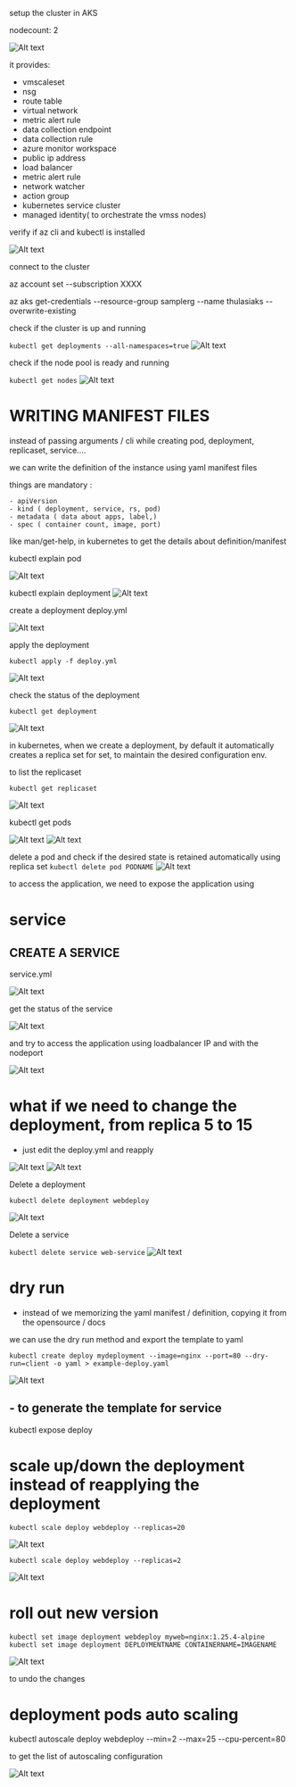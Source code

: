 setup the cluster in AKS

nodecount: 2

![Alt text](image.png)


it provides:
 - vmscaleset
 - nsg
 - route table
 - virtual network
 - metric alert rule
 - data collection endpoint
- data collection rule
- azure monitor workspace
- public ip address
- load balancer
- metric alert rule
- network watcher
- action group
- kubernetes service cluster
- managed identity( to orchestrate the vmss nodes)

verify if az cli and kubectl is installed

![Alt text](image-1.png)



connect to the cluster

az account set --subscription XXXX

az aks get-credentials --resource-group samplerg --name thulasiaks --overwrite-existing



check if the cluster is up and running

`kubectl get deployments --all-namespaces=true`
![Alt text](image-2.png)

check if the node pool is ready and running

`kubectl get nodes`
![Alt text](image-9.png)

# WRITING MANIFEST FILES

instead of passing arguments / cli while creating pod, deployment, replicaset, service....

we can write the definition of the instance using yaml manifest files

things are mandatory :
    
    - apiVersion
    - kind ( deployment, service, rs, pod)
    - metadata ( data about apps, label,)
    - spec ( container count, image, port)


like man/get-help, in kubernetes to get the details about definition/manifest

kubectl explain pod

![Alt text](image-7.png)  

kubectl explain deployment
![Alt text](image-8.png)



create a deployment
deploy.yml
 
 ![Alt text](image-5.png)

apply the deployment

`kubectl apply -f deploy.yml`


![Alt text](image-4.png)


check the status of the deployment

`kubectl get deployment`

![Alt text](image-10.png)


in kubernetes, when we create a deployment, by default it automatically creates a replica set for set, to maintain the desired configuration env.

to list the replicaset

`kubectl get replicaset`

![Alt text](image-11.png)

kubectl get pods

![Alt text](image-6.png)
![Alt text](image-12.png)


delete a pod and check if the desired state is retained automatically using replica set
`kubectl delete pod PODNAME`
 ![Alt text](image-14.png)


 to access the application, we need to expose the application using 
 # service


 ## CREATE A SERVICE

 service.yml

 ![Alt text](image-15.png)

 get the status of the service

 ![Alt text](image-16.png)


and try to access the application using loadbalancer IP and with the nodeport

![Alt text](image-17.png)

 # what if we need to change the deployment, from replica 5 to 15


 - just edit the deploy.yml and reapply

![Alt text](image-18.png)
![Alt text](image-19.png)



Delete a deployment

`kubectl delete deployment webdeploy`

![Alt text](image-21.png)


Delete a service

`kubectl delete service web-service`
![Alt text](image-22.png)

# dry run

- instead of we memorizing the yaml manifest / definition, copying it from the opensource / docs

we can use the dry run method and export the template to yaml



`kubectl create deploy mydeployment --image=nginx --port=80 --dry-run=client -o yaml > example-deploy.yaml`

![Alt text](image-20.png)


## - to generate the template for service

kubectl expose deploy



# scale up/down the deployment instead of reapplying the deployment

`kubectl scale deploy webdeploy --replicas=20`

![Alt text](image-23.png)


`kubectl scale deploy webdeploy --replicas=2`
 
 ![Alt text](image-24.png)


 # roll out new version

 `kubectl set image deployment webdeploy myweb=nginx:1.25.4-alpine `
 `kubectl set image deployment DEPLOYMENTNAME CONTAINERNAME=IMAGENAME`

 ![Alt text](image-25.png)


 to undo the changes





# deployment pods auto scaling

kubectl autoscale deploy webdeploy --min=2 --max=25 --cpu-percent=80

to get the list of autoscaling configuration


![Alt text](image-26.png)
